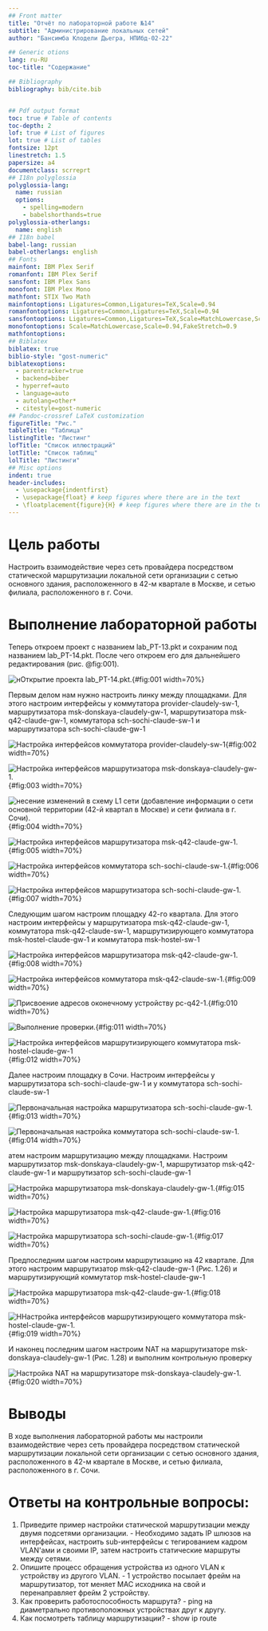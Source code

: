 ```yaml
---
## Front matter
title: "Отчёт по лабораторной работе №14"
subtitle: "Администрирование локальных сетей"
author: "Бансимба Клодели Дьегра, НПИбд-02-22"

## Generic otions
lang: ru-RU
toc-title: "Содержание"

## Bibliography
bibliography: bib/cite.bib


## Pdf output format
toc: true # Table of contents
toc-depth: 2
lof: true # List of figures
lot: true # List of tables
fontsize: 12pt
linestretch: 1.5
papersize: a4
documentclass: scrreprt
## I18n polyglossia
polyglossia-lang:
  name: russian
  options:
	- spelling=modern
	- babelshorthands=true
polyglossia-otherlangs:
  name: english
## I18n babel
babel-lang: russian
babel-otherlangs: english
## Fonts
mainfont: IBM Plex Serif
romanfont: IBM Plex Serif
sansfont: IBM Plex Sans
monofont: IBM Plex Mono
mathfont: STIX Two Math
mainfontoptions: Ligatures=Common,Ligatures=TeX,Scale=0.94
romanfontoptions: Ligatures=Common,Ligatures=TeX,Scale=0.94
sansfontoptions: Ligatures=Common,Ligatures=TeX,Scale=MatchLowercase,Scale=0.94
monofontoptions: Scale=MatchLowercase,Scale=0.94,FakeStretch=0.9
mathfontoptions:
## Biblatex
biblatex: true
biblio-style: "gost-numeric"
biblatexoptions:
  - parentracker=true
  - backend=biber
  - hyperref=auto
  - language=auto
  - autolang=other*
  - citestyle=gost-numeric
## Pandoc-crossref LaTeX customization
figureTitle: "Рис."
tableTitle: "Таблица"
listingTitle: "Листинг"
lofTitle: "Список иллюстраций"
lotTitle: "Список таблиц"
lolTitle: "Листинги"
## Misc options
indent: true
header-includes:
  - \usepackage{indentfirst}
  - \usepackage{float} # keep figures where there are in the text
  - \floatplacement{figure}{H} # keep figures where there are in the text
---
```


# Цель работы

Настроить взаимодействие через сеть провайдера посредством статической маршрутизации локальной сети организации с сетью основного здания, расположенного в 42-м квартале в Москве, и сетью филиала, расположенного в г. Сочи.

# Выполнение лабораторной работы

Теперь откроем проект с названием lab_PT-13.pkt и сохраним под названием lab_PT-14.pkt. После чего откроем его для дальнейшего редактирования (рис. @fig:001).

![нОткрытие проекта lab_PT-14.pkt.](image/1.png){#fig:001 width=70%}

Первым делом нам нужно настроить линку между площадками. Для этого настроим интерфейсы у коммутатора provider-claudely-sw-1, маршрутизатора msk-donskaya-claudely-gw-1, маршрутизатора msk-q42-claude-gw-1, коммутатора sch-sochi-claude-sw-1 и маршрутизатора sch-sochi-claude-gw-1

![Настройка интерфейсов коммутатора provider-claudely-sw-1](image/2.png){#fig:002 width=70%}


![Настройка интерфейсов маршрутизатора msk-donskaya-claudely-gw-1.](image/1.png){#fig:003 width=70%}

![несение изменений в схему L1 сети (добавление информации о сети основной территории (42-й квартал в Москве) и сети филиала в г. Сочи).](image/3.png){#fig:004 width=70%}

![Настройка интерфейсов маршрутизатора msk-q42-claude-gw-1.](image/4.png){#fig:005 width=70%}

![Настройка интерфейсов коммутатора sch-sochi-claude-sw-1.](image/6.png){#fig:006 width=70%}

![Настройка интерфейсов маршрутизатора sch-sochi-claude-gw-1.](image/7.png){#fig:007 width=70%}

Следующим шагом настроим площадку 42-го квартала. Для этого настроим интерфейсы у маршрутизатора msk-q42-claude-gw-1, коммутатора msk-q42-claude-sw-1, маршрутизирующего коммутатора msk-hostel-claude-gw-1 и коммутатора msk-hostel-sw-1

![Настройка интерфейсов маршрутизатора msk-q42-claude-gw-1.](image/9.png){#fig:008 width=70%}

![Настройка интерфейсов коммутатора msk-q42-claude-sw-1.](image/10.png){#fig:009 width=70%}

![Присвоение адресов оконечному устройству pc-q42-1.](image/11.png){#fig:010 width=70%}

![Выполнение проверки.](image/12.png){#fig:011 width=70%}

![Настройка интерфейсов маршрутизирующего коммутатора msk-hostel-claude-gw-1](image/13.png){#fig:012 width=70%}


Далее настроим площадку в Сочи. Настроим интерфейсы у маршрутизатора sch-sochi-claude-gw-1 и у коммутатора sch-sochi-claude-sw-1

![Первоначальная настройка маршрутизатора sch-sochi-claude-gw-1.](image/18.png){#fig:013 width=70%}

![Первоначальная настройка коммутатора sch-sochi-claude-sw-1.](image/19.png){#fig:014 width=70%}

атем настроим маршрутизацию между площадками. Настроим маршрутизатор msk-donskaya-claudely-gw-1, маршрутизатор msk-q42-claude-gw-1 и маршрутизатор sch-sochi-claude-gw-1

![Настройка маршрутизатора msk-donskaya-claudely-gw-1.](image/21.png){#fig:015 width=70%}

![Настройка маршрутизатора msk-q42-claude-gw-1.](image/23.png){#fig:016 width=70%}

![Настройка маршрутизатора sch-sochi-claude-gw-1.](image/25.png){#fig:017 width=70%}


Предпоследним шагом настроим маршрутизацию на 42 квартале. Для этого настроим маршрутизатор msk-q42-claude-gw-1 (Рис. 1.26) и маршрутизирующий коммутатор msk-hostel-claude-gw-1

![Настройка маршрутизатора msk-q42-claude-gw-1.](image/26.png){#fig:018 width=70%}

![ННастройка интерфейсов маршрутизирующего коммутатора msk-hostel-claude-gw-1.](image/27.png){#fig:019 width=70%}

И наконец последним шагом настроим NAT на маршрутизаторе msk-donskaya-claudely-gw-1 (Рис. 1.28) и выполним контрольную проверку

![Настройка NAT на маршрутизаторе msk-donskaya-claudely-gw-1.](image/28.png){#fig:020 width=70%}

# Выводы
В ходе выполнения лабораторной работы мы настроили взаимодействие через сеть провайдера посредством статической маршрутизации локальной сети организации с сетью основного здания, расположенного в 42-м квартале в Москве, и сетью филиала, расположенного в г. Сочи.



# Ответы на контрольные вопросы:

1.  Приведите пример настройки статической маршрутизации между двумя подсетями организации. - Необходимо задать IP шлюзов на интерфейсах, настроить sub-интерфейсы с тегированием кадром VLAN'ами и своими IP, затем настроить статические маршруты между сетями.
2.  Опишите процесс обращения устройства из одного VLAN к устройству из другого VLAN. - 1 устройство посылает фрейм на маршрутизатор, тот меняет MAC исходника на свой и перенаправляет фрейм 2 устройству.
3.  Как проверить работоспособность маршрута? - ping на диаметрально противоположных устройствах друг к другу.
4.  Как посмотреть таблицу маршрутизации? - show ip route
